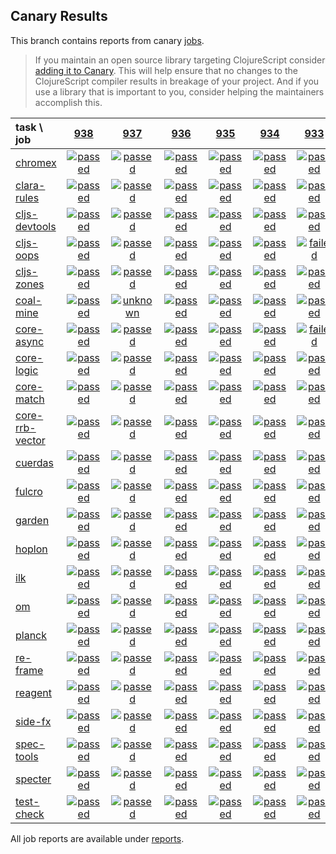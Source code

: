 ## Canary Results

This branch contains reports from canary [jobs](https://github.com/cljs-oss/canary/tree/jobs).

> If you maintain an open source library targeting ClojureScript consider [adding it to Canary](https://github.com/cljs-oss/canary/tree/master#how-to-participate). This will help ensure that no changes to the ClojureScript compiler results in breakage of your project. And if you use a library that is important to you, consider helping the maintainers accomplish this.

[//]: # (begin_overview_table)

| task \ job | <a href="reports/2019/05/22/job-000938-1.10.529-3a0c0747" title="job #938 finished on 2019-05-22">938</a> | <a href="reports/2019/05/21/job-000937-1.10.530-602e4bd0" title="job #937 finished on 2019-05-21">937</a> | <a href="reports/2019/05/21/job-000936-1.10.529-3a0c0747" title="job #936 finished on 2019-05-21">936</a> | <a href="reports/2019/05/20/job-000935-1.10.529-3a0c0747" title="job #935 finished on 2019-05-20">935</a> | <a href="reports/2019/05/18/job-000934-1.10.529-3a0c0747" title="job #934 finished on 2019-05-18">934</a> | <a href="reports/2019/05/17/job-000933-1.10.529-2c0eada6" title="job #933 finished on 2019-05-17">933</a> | <a href="reports/2019/05/17/job-000932-1.10.529-3a0c0747" title="job #932 finished on 2019-05-17">932</a> | <a href="reports/2019/05/17/job-000931-1.10.529-3a0c0747" title="job #931 finished on 2019-05-17">931</a> | <a href="reports/2019/05/16/job-000930-1.10.529-1e041e76" title="job #930 finished on 2019-05-16">930</a> | <a href="reports/2019/05/16/job-000927-1.10.528-47386d7c" title="job #927 finished on 2019-05-16">927</a> |
| :--- | :---: | :---: | :---: | :---: | :---: | :---: | :---: | :---: | :---: | :---: |
| [chromex](https://github.com/binaryage/chromex) | <a href="reports/2019/05/22/job-000938-1.10.529-3a0c0747#-chromex"><img title="passed" src="http://box.binaryage.com/s-passed.svg"><a> | <a href="reports/2019/05/21/job-000937-1.10.530-602e4bd0#-chromex"><img title="passed" src="http://box.binaryage.com/s-passed.svg"><a> | <a href="reports/2019/05/21/job-000936-1.10.529-3a0c0747#-chromex"><img title="passed" src="http://box.binaryage.com/s-passed.svg"><a> | <a href="reports/2019/05/20/job-000935-1.10.529-3a0c0747#-chromex"><img title="passed" src="http://box.binaryage.com/s-passed.svg"><a> | <a href="reports/2019/05/18/job-000934-1.10.529-3a0c0747#-chromex"><img title="passed" src="http://box.binaryage.com/s-passed.svg"><a> | <a href="reports/2019/05/17/job-000933-1.10.529-2c0eada6#-chromex"><img title="passed" src="http://box.binaryage.com/s-passed.svg"><a> | <a href="reports/2019/05/17/job-000932-1.10.529-3a0c0747#-chromex"><img title="disabled" src="http://box.binaryage.com/s-disabled.svg"><a> | <a href="reports/2019/05/17/job-000931-1.10.529-3a0c0747#-chromex"><img title="passed" src="http://box.binaryage.com/s-passed.svg"><a> | <a href="reports/2019/05/16/job-000930-1.10.529-1e041e76#-chromex"><img title="passed" src="http://box.binaryage.com/s-passed.svg"><a> | <a href="reports/2019/05/16/job-000927-1.10.528-47386d7c#-chromex"><img title="passed" src="http://box.binaryage.com/s-passed.svg"><a> |
| [clara-rules](https://github.com/cerner/clara-rules) | <a href="reports/2019/05/22/job-000938-1.10.529-3a0c0747#-clara-rules"><img title="passed" src="http://box.binaryage.com/s-passed.svg"><a> | <a href="reports/2019/05/21/job-000937-1.10.530-602e4bd0#-clara-rules"><img title="passed" src="http://box.binaryage.com/s-passed.svg"><a> | <a href="reports/2019/05/21/job-000936-1.10.529-3a0c0747#-clara-rules"><img title="passed" src="http://box.binaryage.com/s-passed.svg"><a> | <a href="reports/2019/05/20/job-000935-1.10.529-3a0c0747#-clara-rules"><img title="passed" src="http://box.binaryage.com/s-passed.svg"><a> | <a href="reports/2019/05/18/job-000934-1.10.529-3a0c0747#-clara-rules"><img title="passed" src="http://box.binaryage.com/s-passed.svg"><a> | <a href="reports/2019/05/17/job-000933-1.10.529-2c0eada6#-clara-rules"><img title="passed" src="http://box.binaryage.com/s-passed.svg"><a> | <a href="reports/2019/05/17/job-000932-1.10.529-3a0c0747#-clara-rules"><img title="disabled" src="http://box.binaryage.com/s-disabled.svg"><a> | <a href="reports/2019/05/17/job-000931-1.10.529-3a0c0747#-clara-rules"><img title="passed" src="http://box.binaryage.com/s-passed.svg"><a> | <a href="reports/2019/05/16/job-000930-1.10.529-1e041e76#-clara-rules"><img title="passed" src="http://box.binaryage.com/s-passed.svg"><a> | <a href="reports/2019/05/16/job-000927-1.10.528-47386d7c#-clara-rules"><img title="passed" src="http://box.binaryage.com/s-passed.svg"><a> |
| [cljs-devtools](https://github.com/binaryage/cljs-devtools) | <a href="reports/2019/05/22/job-000938-1.10.529-3a0c0747#-cljs-devtools"><img title="passed" src="http://box.binaryage.com/s-passed.svg"><a> | <a href="reports/2019/05/21/job-000937-1.10.530-602e4bd0#-cljs-devtools"><img title="passed" src="http://box.binaryage.com/s-passed.svg"><a> | <a href="reports/2019/05/21/job-000936-1.10.529-3a0c0747#-cljs-devtools"><img title="passed" src="http://box.binaryage.com/s-passed.svg"><a> | <a href="reports/2019/05/20/job-000935-1.10.529-3a0c0747#-cljs-devtools"><img title="passed" src="http://box.binaryage.com/s-passed.svg"><a> | <a href="reports/2019/05/18/job-000934-1.10.529-3a0c0747#-cljs-devtools"><img title="passed" src="http://box.binaryage.com/s-passed.svg"><a> | <a href="reports/2019/05/17/job-000933-1.10.529-2c0eada6#-cljs-devtools"><img title="passed" src="http://box.binaryage.com/s-passed.svg"><a> | <a href="reports/2019/05/17/job-000932-1.10.529-3a0c0747#-cljs-devtools"><img title="disabled" src="http://box.binaryage.com/s-disabled.svg"><a> | <a href="reports/2019/05/17/job-000931-1.10.529-3a0c0747#-cljs-devtools"><img title="passed" src="http://box.binaryage.com/s-passed.svg"><a> | <a href="reports/2019/05/16/job-000930-1.10.529-1e041e76#-cljs-devtools"><img title="passed" src="http://box.binaryage.com/s-passed.svg"><a> | <a href="reports/2019/05/16/job-000927-1.10.528-47386d7c#-cljs-devtools"><img title="passed" src="http://box.binaryage.com/s-passed.svg"><a> |
| [cljs-oops](https://github.com/binaryage/cljs-oops) | <a href="reports/2019/05/22/job-000938-1.10.529-3a0c0747#-cljs-oops"><img title="passed" src="http://box.binaryage.com/s-passed.svg"><a> | <a href="reports/2019/05/21/job-000937-1.10.530-602e4bd0#-cljs-oops"><img title="passed" src="http://box.binaryage.com/s-passed.svg"><a> | <a href="reports/2019/05/21/job-000936-1.10.529-3a0c0747#-cljs-oops"><img title="passed" src="http://box.binaryage.com/s-passed.svg"><a> | <a href="reports/2019/05/20/job-000935-1.10.529-3a0c0747#-cljs-oops"><img title="passed" src="http://box.binaryage.com/s-passed.svg"><a> | <a href="reports/2019/05/18/job-000934-1.10.529-3a0c0747#-cljs-oops"><img title="passed" src="http://box.binaryage.com/s-passed.svg"><a> | <a href="reports/2019/05/17/job-000933-1.10.529-2c0eada6#-cljs-oops"><img title="failed" src="http://box.binaryage.com/s-failed.svg"><a> | <a href="reports/2019/05/17/job-000932-1.10.529-3a0c0747#-cljs-oops"><img title="passed" src="http://box.binaryage.com/s-passed.svg"><a> | <a href="reports/2019/05/17/job-000931-1.10.529-3a0c0747#-cljs-oops"><img title="failed" src="http://box.binaryage.com/s-failed.svg"><a> | <a href="reports/2019/05/16/job-000930-1.10.529-1e041e76#-cljs-oops"><img title="passed" src="http://box.binaryage.com/s-passed.svg"><a> | <a href="reports/2019/05/16/job-000927-1.10.528-47386d7c#-cljs-oops"><img title="passed" src="http://box.binaryage.com/s-passed.svg"><a> |
| [cljs-zones](https://github.com/binaryage/cljs-zones) | <a href="reports/2019/05/22/job-000938-1.10.529-3a0c0747#-cljs-zones"><img title="passed" src="http://box.binaryage.com/s-passed.svg"><a> | <a href="reports/2019/05/21/job-000937-1.10.530-602e4bd0#-cljs-zones"><img title="passed" src="http://box.binaryage.com/s-passed.svg"><a> | <a href="reports/2019/05/21/job-000936-1.10.529-3a0c0747#-cljs-zones"><img title="passed" src="http://box.binaryage.com/s-passed.svg"><a> | <a href="reports/2019/05/20/job-000935-1.10.529-3a0c0747#-cljs-zones"><img title="passed" src="http://box.binaryage.com/s-passed.svg"><a> | <a href="reports/2019/05/18/job-000934-1.10.529-3a0c0747#-cljs-zones"><img title="passed" src="http://box.binaryage.com/s-passed.svg"><a> | <a href="reports/2019/05/17/job-000933-1.10.529-2c0eada6#-cljs-zones"><img title="passed" src="http://box.binaryage.com/s-passed.svg"><a> | <a href="reports/2019/05/17/job-000932-1.10.529-3a0c0747#-cljs-zones"><img title="disabled" src="http://box.binaryage.com/s-disabled.svg"><a> | <a href="reports/2019/05/17/job-000931-1.10.529-3a0c0747#-cljs-zones"><img title="passed" src="http://box.binaryage.com/s-passed.svg"><a> | <a href="reports/2019/05/16/job-000930-1.10.529-1e041e76#-cljs-zones"><img title="passed" src="http://box.binaryage.com/s-passed.svg"><a> | <a href="reports/2019/05/16/job-000927-1.10.528-47386d7c#-cljs-zones"><img title="passed" src="http://box.binaryage.com/s-passed.svg"><a> |
| [coal-mine](https://github.com/mfikes/coal-mine) | <a href="reports/2019/05/22/job-000938-1.10.529-3a0c0747#-coal-mine"><img title="passed" src="http://box.binaryage.com/s-passed.svg"><a> | <a href="reports/2019/05/21/job-000937-1.10.530-602e4bd0#-coal-mine"><img title="unknown" src="http://box.binaryage.com/s-unknown.svg"><a> | <a href="reports/2019/05/21/job-000936-1.10.529-3a0c0747#-coal-mine"><img title="passed" src="http://box.binaryage.com/s-passed.svg"><a> | <a href="reports/2019/05/20/job-000935-1.10.529-3a0c0747#-coal-mine"><img title="passed" src="http://box.binaryage.com/s-passed.svg"><a> | <a href="reports/2019/05/18/job-000934-1.10.529-3a0c0747#-coal-mine"><img title="passed" src="http://box.binaryage.com/s-passed.svg"><a> | <a href="reports/2019/05/17/job-000933-1.10.529-2c0eada6#-coal-mine"><img title="passed" src="http://box.binaryage.com/s-passed.svg"><a> | <a href="reports/2019/05/17/job-000932-1.10.529-3a0c0747#-coal-mine"><img title="disabled" src="http://box.binaryage.com/s-disabled.svg"><a> | <a href="reports/2019/05/17/job-000931-1.10.529-3a0c0747#-coal-mine"><img title="passed" src="http://box.binaryage.com/s-passed.svg"><a> | <a href="reports/2019/05/16/job-000930-1.10.529-1e041e76#-coal-mine"><img title="passed" src="http://box.binaryage.com/s-passed.svg"><a> | <a href="reports/2019/05/16/job-000927-1.10.528-47386d7c#-coal-mine"><img title="passed" src="http://box.binaryage.com/s-passed.svg"><a> |
| [core-async](https://github.com/clojure/core.async) | <a href="reports/2019/05/22/job-000938-1.10.529-3a0c0747#-core-async"><img title="passed" src="http://box.binaryage.com/s-passed.svg"><a> | <a href="reports/2019/05/21/job-000937-1.10.530-602e4bd0#-core-async"><img title="passed" src="http://box.binaryage.com/s-passed.svg"><a> | <a href="reports/2019/05/21/job-000936-1.10.529-3a0c0747#-core-async"><img title="passed" src="http://box.binaryage.com/s-passed.svg"><a> | <a href="reports/2019/05/20/job-000935-1.10.529-3a0c0747#-core-async"><img title="passed" src="http://box.binaryage.com/s-passed.svg"><a> | <a href="reports/2019/05/18/job-000934-1.10.529-3a0c0747#-core-async"><img title="passed" src="http://box.binaryage.com/s-passed.svg"><a> | <a href="reports/2019/05/17/job-000933-1.10.529-2c0eada6#-core-async"><img title="failed" src="http://box.binaryage.com/s-failed.svg"><a> | <a href="reports/2019/05/17/job-000932-1.10.529-3a0c0747#-core-async"><img title="disabled" src="http://box.binaryage.com/s-disabled.svg"><a> | <a href="reports/2019/05/17/job-000931-1.10.529-3a0c0747#-core-async"><img title="passed" src="http://box.binaryage.com/s-passed.svg"><a> | <a href="reports/2019/05/16/job-000930-1.10.529-1e041e76#-core-async"><img title="passed" src="http://box.binaryage.com/s-passed.svg"><a> | <a href="reports/2019/05/16/job-000927-1.10.528-47386d7c#-core-async"><img title="passed" src="http://box.binaryage.com/s-passed.svg"><a> |
| [core-logic](https://github.com/clojure/core.logic) | <a href="reports/2019/05/22/job-000938-1.10.529-3a0c0747#-core-logic"><img title="passed" src="http://box.binaryage.com/s-passed.svg"><a> | <a href="reports/2019/05/21/job-000937-1.10.530-602e4bd0#-core-logic"><img title="passed" src="http://box.binaryage.com/s-passed.svg"><a> | <a href="reports/2019/05/21/job-000936-1.10.529-3a0c0747#-core-logic"><img title="passed" src="http://box.binaryage.com/s-passed.svg"><a> | <a href="reports/2019/05/20/job-000935-1.10.529-3a0c0747#-core-logic"><img title="passed" src="http://box.binaryage.com/s-passed.svg"><a> | <a href="reports/2019/05/18/job-000934-1.10.529-3a0c0747#-core-logic"><img title="passed" src="http://box.binaryage.com/s-passed.svg"><a> | <a href="reports/2019/05/17/job-000933-1.10.529-2c0eada6#-core-logic"><img title="passed" src="http://box.binaryage.com/s-passed.svg"><a> | <a href="reports/2019/05/17/job-000932-1.10.529-3a0c0747#-core-logic"><img title="disabled" src="http://box.binaryage.com/s-disabled.svg"><a> | <a href="reports/2019/05/17/job-000931-1.10.529-3a0c0747#-core-logic"><img title="passed" src="http://box.binaryage.com/s-passed.svg"><a> | <a href="reports/2019/05/16/job-000930-1.10.529-1e041e76#-core-logic"><img title="passed" src="http://box.binaryage.com/s-passed.svg"><a> | <a href="reports/2019/05/16/job-000927-1.10.528-47386d7c#-core-logic"><img title="passed" src="http://box.binaryage.com/s-passed.svg"><a> |
| [core-match](https://github.com/clojure/core.match) | <a href="reports/2019/05/22/job-000938-1.10.529-3a0c0747#-core-match"><img title="passed" src="http://box.binaryage.com/s-passed.svg"><a> | <a href="reports/2019/05/21/job-000937-1.10.530-602e4bd0#-core-match"><img title="passed" src="http://box.binaryage.com/s-passed.svg"><a> | <a href="reports/2019/05/21/job-000936-1.10.529-3a0c0747#-core-match"><img title="passed" src="http://box.binaryage.com/s-passed.svg"><a> | <a href="reports/2019/05/20/job-000935-1.10.529-3a0c0747#-core-match"><img title="passed" src="http://box.binaryage.com/s-passed.svg"><a> | <a href="reports/2019/05/18/job-000934-1.10.529-3a0c0747#-core-match"><img title="passed" src="http://box.binaryage.com/s-passed.svg"><a> | <a href="reports/2019/05/17/job-000933-1.10.529-2c0eada6#-core-match"><img title="passed" src="http://box.binaryage.com/s-passed.svg"><a> | <a href="reports/2019/05/17/job-000932-1.10.529-3a0c0747#-core-match"><img title="disabled" src="http://box.binaryage.com/s-disabled.svg"><a> | <a href="reports/2019/05/17/job-000931-1.10.529-3a0c0747#-core-match"><img title="passed" src="http://box.binaryage.com/s-passed.svg"><a> | <a href="reports/2019/05/16/job-000930-1.10.529-1e041e76#-core-match"><img title="passed" src="http://box.binaryage.com/s-passed.svg"><a> | <a href="reports/2019/05/16/job-000927-1.10.528-47386d7c#-core-match"><img title="passed" src="http://box.binaryage.com/s-passed.svg"><a> |
| [core-rrb-vector](https://github.com/clojure/core.rrb-vector) | <a href="reports/2019/05/22/job-000938-1.10.529-3a0c0747#-core-rrb-vector"><img title="passed" src="http://box.binaryage.com/s-passed.svg"><a> | <a href="reports/2019/05/21/job-000937-1.10.530-602e4bd0#-core-rrb-vector"><img title="passed" src="http://box.binaryage.com/s-passed.svg"><a> | <a href="reports/2019/05/21/job-000936-1.10.529-3a0c0747#-core-rrb-vector"><img title="passed" src="http://box.binaryage.com/s-passed.svg"><a> | <a href="reports/2019/05/20/job-000935-1.10.529-3a0c0747#-core-rrb-vector"><img title="passed" src="http://box.binaryage.com/s-passed.svg"><a> | <a href="reports/2019/05/18/job-000934-1.10.529-3a0c0747#-core-rrb-vector"><img title="passed" src="http://box.binaryage.com/s-passed.svg"><a> | <a href="reports/2019/05/17/job-000933-1.10.529-2c0eada6#-core-rrb-vector"><img title="passed" src="http://box.binaryage.com/s-passed.svg"><a> | <a href="reports/2019/05/17/job-000932-1.10.529-3a0c0747#-core-rrb-vector"><img title="disabled" src="http://box.binaryage.com/s-disabled.svg"><a> | <a href="reports/2019/05/17/job-000931-1.10.529-3a0c0747#-core-rrb-vector"><img title="passed" src="http://box.binaryage.com/s-passed.svg"><a> | <a href="reports/2019/05/16/job-000930-1.10.529-1e041e76#-core-rrb-vector"><img title="passed" src="http://box.binaryage.com/s-passed.svg"><a> | <a href="reports/2019/05/16/job-000927-1.10.528-47386d7c#-core-rrb-vector"><img title="passed" src="http://box.binaryage.com/s-passed.svg"><a> |
| [cuerdas](https://github.com/funcool/cuerdas) | <a href="reports/2019/05/22/job-000938-1.10.529-3a0c0747#-cuerdas"><img title="passed" src="http://box.binaryage.com/s-passed.svg"><a> | <a href="reports/2019/05/21/job-000937-1.10.530-602e4bd0#-cuerdas"><img title="passed" src="http://box.binaryage.com/s-passed.svg"><a> | <a href="reports/2019/05/21/job-000936-1.10.529-3a0c0747#-cuerdas"><img title="passed" src="http://box.binaryage.com/s-passed.svg"><a> | <a href="reports/2019/05/20/job-000935-1.10.529-3a0c0747#-cuerdas"><img title="passed" src="http://box.binaryage.com/s-passed.svg"><a> | <a href="reports/2019/05/18/job-000934-1.10.529-3a0c0747#-cuerdas"><img title="passed" src="http://box.binaryage.com/s-passed.svg"><a> | <a href="reports/2019/05/17/job-000933-1.10.529-2c0eada6#-cuerdas"><img title="passed" src="http://box.binaryage.com/s-passed.svg"><a> | <a href="reports/2019/05/17/job-000932-1.10.529-3a0c0747#-cuerdas"><img title="disabled" src="http://box.binaryage.com/s-disabled.svg"><a> | <a href="reports/2019/05/17/job-000931-1.10.529-3a0c0747#-cuerdas"><img title="passed" src="http://box.binaryage.com/s-passed.svg"><a> | <a href="reports/2019/05/16/job-000930-1.10.529-1e041e76#-cuerdas"><img title="passed" src="http://box.binaryage.com/s-passed.svg"><a> | <a href="reports/2019/05/16/job-000927-1.10.528-47386d7c#-cuerdas"><img title="passed" src="http://box.binaryage.com/s-passed.svg"><a> |
| [fulcro](https://github.com/fulcrologic/fulcro) | <a href="reports/2019/05/22/job-000938-1.10.529-3a0c0747#-fulcro"><img title="passed" src="http://box.binaryage.com/s-passed.svg"><a> | <a href="reports/2019/05/21/job-000937-1.10.530-602e4bd0#-fulcro"><img title="passed" src="http://box.binaryage.com/s-passed.svg"><a> | <a href="reports/2019/05/21/job-000936-1.10.529-3a0c0747#-fulcro"><img title="passed" src="http://box.binaryage.com/s-passed.svg"><a> | <a href="reports/2019/05/20/job-000935-1.10.529-3a0c0747#-fulcro"><img title="passed" src="http://box.binaryage.com/s-passed.svg"><a> | <a href="reports/2019/05/18/job-000934-1.10.529-3a0c0747#-fulcro"><img title="passed" src="http://box.binaryage.com/s-passed.svg"><a> | <a href="reports/2019/05/17/job-000933-1.10.529-2c0eada6#-fulcro"><img title="passed" src="http://box.binaryage.com/s-passed.svg"><a> | <a href="reports/2019/05/17/job-000932-1.10.529-3a0c0747#-fulcro"><img title="disabled" src="http://box.binaryage.com/s-disabled.svg"><a> | <a href="reports/2019/05/17/job-000931-1.10.529-3a0c0747#-fulcro"><img title="passed" src="http://box.binaryage.com/s-passed.svg"><a> | <a href="reports/2019/05/16/job-000930-1.10.529-1e041e76#-fulcro"><img title="passed" src="http://box.binaryage.com/s-passed.svg"><a> | <a href="reports/2019/05/16/job-000927-1.10.528-47386d7c#-fulcro"><img title="passed" src="http://box.binaryage.com/s-passed.svg"><a> |
| [garden](https://github.com/noprompt/garden) | <a href="reports/2019/05/22/job-000938-1.10.529-3a0c0747#-garden"><img title="passed" src="http://box.binaryage.com/s-passed.svg"><a> | <a href="reports/2019/05/21/job-000937-1.10.530-602e4bd0#-garden"><img title="passed" src="http://box.binaryage.com/s-passed.svg"><a> | <a href="reports/2019/05/21/job-000936-1.10.529-3a0c0747#-garden"><img title="passed" src="http://box.binaryage.com/s-passed.svg"><a> | <a href="reports/2019/05/20/job-000935-1.10.529-3a0c0747#-garden"><img title="passed" src="http://box.binaryage.com/s-passed.svg"><a> | <a href="reports/2019/05/18/job-000934-1.10.529-3a0c0747#-garden"><img title="passed" src="http://box.binaryage.com/s-passed.svg"><a> | <a href="reports/2019/05/17/job-000933-1.10.529-2c0eada6#-garden"><img title="passed" src="http://box.binaryage.com/s-passed.svg"><a> | <a href="reports/2019/05/17/job-000932-1.10.529-3a0c0747#-garden"><img title="disabled" src="http://box.binaryage.com/s-disabled.svg"><a> | <a href="reports/2019/05/17/job-000931-1.10.529-3a0c0747#-garden"><img title="passed" src="http://box.binaryage.com/s-passed.svg"><a> | <a href="reports/2019/05/16/job-000930-1.10.529-1e041e76#-garden"><img title="passed" src="http://box.binaryage.com/s-passed.svg"><a> | <a href="reports/2019/05/16/job-000927-1.10.528-47386d7c#-garden"><img title="passed" src="http://box.binaryage.com/s-passed.svg"><a> |
| [hoplon](https://github.com/hoplon/hoplon) | <a href="reports/2019/05/22/job-000938-1.10.529-3a0c0747#-hoplon"><img title="passed" src="http://box.binaryage.com/s-passed.svg"><a> | <a href="reports/2019/05/21/job-000937-1.10.530-602e4bd0#-hoplon"><img title="passed" src="http://box.binaryage.com/s-passed.svg"><a> | <a href="reports/2019/05/21/job-000936-1.10.529-3a0c0747#-hoplon"><img title="passed" src="http://box.binaryage.com/s-passed.svg"><a> | <a href="reports/2019/05/20/job-000935-1.10.529-3a0c0747#-hoplon"><img title="passed" src="http://box.binaryage.com/s-passed.svg"><a> | <a href="reports/2019/05/18/job-000934-1.10.529-3a0c0747#-hoplon"><img title="passed" src="http://box.binaryage.com/s-passed.svg"><a> | <a href="reports/2019/05/17/job-000933-1.10.529-2c0eada6#-hoplon"><img title="passed" src="http://box.binaryage.com/s-passed.svg"><a> | <a href="reports/2019/05/17/job-000932-1.10.529-3a0c0747#-hoplon"><img title="disabled" src="http://box.binaryage.com/s-disabled.svg"><a> | <a href="reports/2019/05/17/job-000931-1.10.529-3a0c0747#-hoplon"><img title="passed" src="http://box.binaryage.com/s-passed.svg"><a> | <a href="reports/2019/05/16/job-000930-1.10.529-1e041e76#-hoplon"><img title="passed" src="http://box.binaryage.com/s-passed.svg"><a> | <a href="reports/2019/05/16/job-000927-1.10.528-47386d7c#-hoplon"><img title="passed" src="http://box.binaryage.com/s-passed.svg"><a> |
| [ilk](https://github.com/mfikes/ilk) | <a href="reports/2019/05/22/job-000938-1.10.529-3a0c0747#-ilk"><img title="passed" src="http://box.binaryage.com/s-passed.svg"><a> | <a href="reports/2019/05/21/job-000937-1.10.530-602e4bd0#-ilk"><img title="passed" src="http://box.binaryage.com/s-passed.svg"><a> | <a href="reports/2019/05/21/job-000936-1.10.529-3a0c0747#-ilk"><img title="passed" src="http://box.binaryage.com/s-passed.svg"><a> | <a href="reports/2019/05/20/job-000935-1.10.529-3a0c0747#-ilk"><img title="passed" src="http://box.binaryage.com/s-passed.svg"><a> | <a href="reports/2019/05/18/job-000934-1.10.529-3a0c0747#-ilk"><img title="passed" src="http://box.binaryage.com/s-passed.svg"><a> | <a href="reports/2019/05/17/job-000933-1.10.529-2c0eada6#-ilk"><img title="passed" src="http://box.binaryage.com/s-passed.svg"><a> | <a href="reports/2019/05/17/job-000932-1.10.529-3a0c0747#-ilk"><img title="disabled" src="http://box.binaryage.com/s-disabled.svg"><a> | <a href="reports/2019/05/17/job-000931-1.10.529-3a0c0747#-ilk"><img title="passed" src="http://box.binaryage.com/s-passed.svg"><a> | <a href="reports/2019/05/16/job-000930-1.10.529-1e041e76#-ilk"><img title="passed" src="http://box.binaryage.com/s-passed.svg"><a> | <a href="reports/2019/05/16/job-000927-1.10.528-47386d7c#-ilk"><img title="passed" src="http://box.binaryage.com/s-passed.svg"><a> |
| [om](https://github.com/omcljs/om) | <a href="reports/2019/05/22/job-000938-1.10.529-3a0c0747#-om"><img title="passed" src="http://box.binaryage.com/s-passed.svg"><a> | <a href="reports/2019/05/21/job-000937-1.10.530-602e4bd0#-om"><img title="passed" src="http://box.binaryage.com/s-passed.svg"><a> | <a href="reports/2019/05/21/job-000936-1.10.529-3a0c0747#-om"><img title="passed" src="http://box.binaryage.com/s-passed.svg"><a> | <a href="reports/2019/05/20/job-000935-1.10.529-3a0c0747#-om"><img title="passed" src="http://box.binaryage.com/s-passed.svg"><a> | <a href="reports/2019/05/18/job-000934-1.10.529-3a0c0747#-om"><img title="passed" src="http://box.binaryage.com/s-passed.svg"><a> | <a href="reports/2019/05/17/job-000933-1.10.529-2c0eada6#-om"><img title="passed" src="http://box.binaryage.com/s-passed.svg"><a> | <a href="reports/2019/05/17/job-000932-1.10.529-3a0c0747#-om"><img title="disabled" src="http://box.binaryage.com/s-disabled.svg"><a> | <a href="reports/2019/05/17/job-000931-1.10.529-3a0c0747#-om"><img title="passed" src="http://box.binaryage.com/s-passed.svg"><a> | <a href="reports/2019/05/16/job-000930-1.10.529-1e041e76#-om"><img title="passed" src="http://box.binaryage.com/s-passed.svg"><a> | <a href="reports/2019/05/16/job-000927-1.10.528-47386d7c#-om"><img title="passed" src="http://box.binaryage.com/s-passed.svg"><a> |
| [planck](https://github.com/planck-repl/planck) | <a href="reports/2019/05/22/job-000938-1.10.529-3a0c0747#-planck"><img title="passed" src="http://box.binaryage.com/s-passed.svg"><a> | <a href="reports/2019/05/21/job-000937-1.10.530-602e4bd0#-planck"><img title="passed" src="http://box.binaryage.com/s-passed.svg"><a> | <a href="reports/2019/05/21/job-000936-1.10.529-3a0c0747#-planck"><img title="passed" src="http://box.binaryage.com/s-passed.svg"><a> | <a href="reports/2019/05/20/job-000935-1.10.529-3a0c0747#-planck"><img title="passed" src="http://box.binaryage.com/s-passed.svg"><a> | <a href="reports/2019/05/18/job-000934-1.10.529-3a0c0747#-planck"><img title="passed" src="http://box.binaryage.com/s-passed.svg"><a> | <a href="reports/2019/05/17/job-000933-1.10.529-2c0eada6#-planck"><img title="passed" src="http://box.binaryage.com/s-passed.svg"><a> | <a href="reports/2019/05/17/job-000932-1.10.529-3a0c0747#-planck"><img title="disabled" src="http://box.binaryage.com/s-disabled.svg"><a> | <a href="reports/2019/05/17/job-000931-1.10.529-3a0c0747#-planck"><img title="passed" src="http://box.binaryage.com/s-passed.svg"><a> | <a href="reports/2019/05/16/job-000930-1.10.529-1e041e76#-planck"><img title="passed" src="http://box.binaryage.com/s-passed.svg"><a> | <a href="reports/2019/05/16/job-000927-1.10.528-47386d7c#-planck"><img title="passed" src="http://box.binaryage.com/s-passed.svg"><a> |
| [re-frame](https://github.com/Day8/re-frame) | <a href="reports/2019/05/22/job-000938-1.10.529-3a0c0747#-re-frame"><img title="passed" src="http://box.binaryage.com/s-passed.svg"><a> | <a href="reports/2019/05/21/job-000937-1.10.530-602e4bd0#-re-frame"><img title="passed" src="http://box.binaryage.com/s-passed.svg"><a> | <a href="reports/2019/05/21/job-000936-1.10.529-3a0c0747#-re-frame"><img title="passed" src="http://box.binaryage.com/s-passed.svg"><a> | <a href="reports/2019/05/20/job-000935-1.10.529-3a0c0747#-re-frame"><img title="passed" src="http://box.binaryage.com/s-passed.svg"><a> | <a href="reports/2019/05/18/job-000934-1.10.529-3a0c0747#-re-frame"><img title="passed" src="http://box.binaryage.com/s-passed.svg"><a> | <a href="reports/2019/05/17/job-000933-1.10.529-2c0eada6#-re-frame"><img title="passed" src="http://box.binaryage.com/s-passed.svg"><a> | <a href="reports/2019/05/17/job-000932-1.10.529-3a0c0747#-re-frame"><img title="disabled" src="http://box.binaryage.com/s-disabled.svg"><a> | <a href="reports/2019/05/17/job-000931-1.10.529-3a0c0747#-re-frame"><img title="passed" src="http://box.binaryage.com/s-passed.svg"><a> | <a href="reports/2019/05/16/job-000930-1.10.529-1e041e76#-re-frame"><img title="passed" src="http://box.binaryage.com/s-passed.svg"><a> | <a href="reports/2019/05/16/job-000927-1.10.528-47386d7c#-re-frame"><img title="passed" src="http://box.binaryage.com/s-passed.svg"><a> |
| [reagent](https://github.com/reagent-project/reagent) | <a href="reports/2019/05/22/job-000938-1.10.529-3a0c0747#-reagent"><img title="passed" src="http://box.binaryage.com/s-passed.svg"><a> | <a href="reports/2019/05/21/job-000937-1.10.530-602e4bd0#-reagent"><img title="passed" src="http://box.binaryage.com/s-passed.svg"><a> | <a href="reports/2019/05/21/job-000936-1.10.529-3a0c0747#-reagent"><img title="passed" src="http://box.binaryage.com/s-passed.svg"><a> | <a href="reports/2019/05/20/job-000935-1.10.529-3a0c0747#-reagent"><img title="passed" src="http://box.binaryage.com/s-passed.svg"><a> | <a href="reports/2019/05/18/job-000934-1.10.529-3a0c0747#-reagent"><img title="passed" src="http://box.binaryage.com/s-passed.svg"><a> | <a href="reports/2019/05/17/job-000933-1.10.529-2c0eada6#-reagent"><img title="passed" src="http://box.binaryage.com/s-passed.svg"><a> | <a href="reports/2019/05/17/job-000932-1.10.529-3a0c0747#-reagent"><img title="disabled" src="http://box.binaryage.com/s-disabled.svg"><a> | <a href="reports/2019/05/17/job-000931-1.10.529-3a0c0747#-reagent"><img title="passed" src="http://box.binaryage.com/s-passed.svg"><a> | <a href="reports/2019/05/16/job-000930-1.10.529-1e041e76#-reagent"><img title="passed" src="http://box.binaryage.com/s-passed.svg"><a> | <a href="reports/2019/05/16/job-000927-1.10.528-47386d7c#-reagent"><img title="passed" src="http://box.binaryage.com/s-passed.svg"><a> |
| [side-fx](https://github.com/cljsrn/side-fx) | <a href="reports/2019/05/22/job-000938-1.10.529-3a0c0747#-side-fx"><img title="passed" src="http://box.binaryage.com/s-passed.svg"><a> | <a href="reports/2019/05/21/job-000937-1.10.530-602e4bd0#-side-fx"><img title="passed" src="http://box.binaryage.com/s-passed.svg"><a> | <a href="reports/2019/05/21/job-000936-1.10.529-3a0c0747#-side-fx"><img title="passed" src="http://box.binaryage.com/s-passed.svg"><a> | <a href="reports/2019/05/20/job-000935-1.10.529-3a0c0747#-side-fx"><img title="passed" src="http://box.binaryage.com/s-passed.svg"><a> | <a href="reports/2019/05/18/job-000934-1.10.529-3a0c0747#-side-fx"><img title="passed" src="http://box.binaryage.com/s-passed.svg"><a> | <a href="reports/2019/05/17/job-000933-1.10.529-2c0eada6#-side-fx"><img title="passed" src="http://box.binaryage.com/s-passed.svg"><a> | <a href="reports/2019/05/17/job-000932-1.10.529-3a0c0747#-side-fx"><img title="disabled" src="http://box.binaryage.com/s-disabled.svg"><a> | <a href="reports/2019/05/17/job-000931-1.10.529-3a0c0747#-side-fx"><img title="passed" src="http://box.binaryage.com/s-passed.svg"><a> | <a href="reports/2019/05/16/job-000930-1.10.529-1e041e76#-side-fx"><img title="passed" src="http://box.binaryage.com/s-passed.svg"><a> | <a href="reports/2019/05/16/job-000927-1.10.528-47386d7c#-side-fx"><img title="passed" src="http://box.binaryage.com/s-passed.svg"><a> |
| [spec-tools](https://github.com/metosin/spec-tools) | <a href="reports/2019/05/22/job-000938-1.10.529-3a0c0747#-spec-tools"><img title="passed" src="http://box.binaryage.com/s-passed.svg"><a> | <a href="reports/2019/05/21/job-000937-1.10.530-602e4bd0#-spec-tools"><img title="passed" src="http://box.binaryage.com/s-passed.svg"><a> | <a href="reports/2019/05/21/job-000936-1.10.529-3a0c0747#-spec-tools"><img title="passed" src="http://box.binaryage.com/s-passed.svg"><a> | <a href="reports/2019/05/20/job-000935-1.10.529-3a0c0747#-spec-tools"><img title="passed" src="http://box.binaryage.com/s-passed.svg"><a> | <a href="reports/2019/05/18/job-000934-1.10.529-3a0c0747#-spec-tools"><img title="passed" src="http://box.binaryage.com/s-passed.svg"><a> | <a href="reports/2019/05/17/job-000933-1.10.529-2c0eada6#-spec-tools"><img title="passed" src="http://box.binaryage.com/s-passed.svg"><a> | <a href="reports/2019/05/17/job-000932-1.10.529-3a0c0747#-spec-tools"><img title="disabled" src="http://box.binaryage.com/s-disabled.svg"><a> | <a href="reports/2019/05/17/job-000931-1.10.529-3a0c0747#-spec-tools"><img title="passed" src="http://box.binaryage.com/s-passed.svg"><a> | <a href="reports/2019/05/16/job-000930-1.10.529-1e041e76#-spec-tools"><img title="passed" src="http://box.binaryage.com/s-passed.svg"><a> | <a href="reports/2019/05/16/job-000927-1.10.528-47386d7c#-spec-tools"><img title="passed" src="http://box.binaryage.com/s-passed.svg"><a> |
| [specter](https://github.com/nathanmarz/specter) | <a href="reports/2019/05/22/job-000938-1.10.529-3a0c0747#-specter"><img title="passed" src="http://box.binaryage.com/s-passed.svg"><a> | <a href="reports/2019/05/21/job-000937-1.10.530-602e4bd0#-specter"><img title="passed" src="http://box.binaryage.com/s-passed.svg"><a> | <a href="reports/2019/05/21/job-000936-1.10.529-3a0c0747#-specter"><img title="passed" src="http://box.binaryage.com/s-passed.svg"><a> | <a href="reports/2019/05/20/job-000935-1.10.529-3a0c0747#-specter"><img title="passed" src="http://box.binaryage.com/s-passed.svg"><a> | <a href="reports/2019/05/18/job-000934-1.10.529-3a0c0747#-specter"><img title="passed" src="http://box.binaryage.com/s-passed.svg"><a> | <a href="reports/2019/05/17/job-000933-1.10.529-2c0eada6#-specter"><img title="passed" src="http://box.binaryage.com/s-passed.svg"><a> | <a href="reports/2019/05/17/job-000932-1.10.529-3a0c0747#-specter"><img title="disabled" src="http://box.binaryage.com/s-disabled.svg"><a> | <a href="reports/2019/05/17/job-000931-1.10.529-3a0c0747#-specter"><img title="passed" src="http://box.binaryage.com/s-passed.svg"><a> | <a href="reports/2019/05/16/job-000930-1.10.529-1e041e76#-specter"><img title="passed" src="http://box.binaryage.com/s-passed.svg"><a> | <a href="reports/2019/05/16/job-000927-1.10.528-47386d7c#-specter"><img title="passed" src="http://box.binaryage.com/s-passed.svg"><a> |
| [test-check](https://github.com/clojure/test.check) | <a href="reports/2019/05/22/job-000938-1.10.529-3a0c0747#-test-check"><img title="passed" src="http://box.binaryage.com/s-passed.svg"><a> | <a href="reports/2019/05/21/job-000937-1.10.530-602e4bd0#-test-check"><img title="passed" src="http://box.binaryage.com/s-passed.svg"><a> | <a href="reports/2019/05/21/job-000936-1.10.529-3a0c0747#-test-check"><img title="passed" src="http://box.binaryage.com/s-passed.svg"><a> | <a href="reports/2019/05/20/job-000935-1.10.529-3a0c0747#-test-check"><img title="passed" src="http://box.binaryage.com/s-passed.svg"><a> | <a href="reports/2019/05/18/job-000934-1.10.529-3a0c0747#-test-check"><img title="passed" src="http://box.binaryage.com/s-passed.svg"><a> | <a href="reports/2019/05/17/job-000933-1.10.529-2c0eada6#-test-check"><img title="passed" src="http://box.binaryage.com/s-passed.svg"><a> | <a href="reports/2019/05/17/job-000932-1.10.529-3a0c0747#-test-check"><img title="disabled" src="http://box.binaryage.com/s-disabled.svg"><a> | <a href="reports/2019/05/17/job-000931-1.10.529-3a0c0747#-test-check"><img title="passed" src="http://box.binaryage.com/s-passed.svg"><a> | <a href="reports/2019/05/16/job-000930-1.10.529-1e041e76#-test-check"><img title="passed" src="http://box.binaryage.com/s-passed.svg"><a> | <a href="reports/2019/05/16/job-000927-1.10.528-47386d7c#-test-check"><img title="passed" src="http://box.binaryage.com/s-passed.svg"><a> |

[//]: # (end_overview_table)

All job reports are available under [reports](reports).

